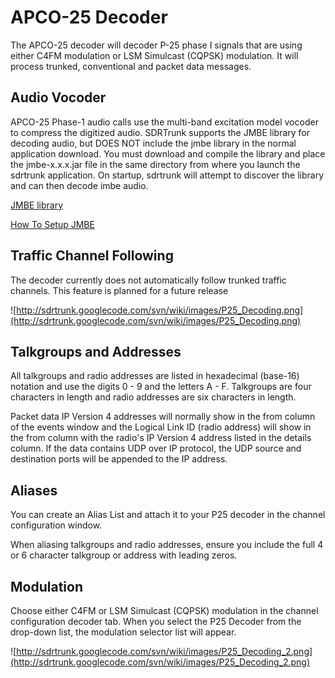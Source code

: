 # APCO-25 Decoder #

The APCO-25 decoder will decoder P-25 phase I signals that are using either
C4FM modulation or LSM Simulcast (CQPSK) modulation.  It will process trunked,
conventional and packet data messages.

## Audio Vocoder ##

APCO-25 Phase-1 audio calls use the multi-band excitation model vocoder to
compress the digitized audio.  SDRTrunk supports the JMBE library for decoding
audio, but DOES NOT include the jmbe library in the normal application download.
You must download and compile the library and place the jmbe-x.x.x.jar file in
the same directory from where you launch the sdrtrunk application.  On startup,
sdrtrunk will attempt to discover the library and can then decode imbe audio.

[JMBE library](https://github.com/DSheirer/jmbe)

[How To Setup JMBE](JMBE.md)

## Traffic Channel Following ##
The decoder currently does not automatically follow trunked traffic channels.
This feature is planned for a future release

![http://sdrtrunk.googlecode.com/svn/wiki/images/P25_Decoding.png](http://sdrtrunk.googlecode.com/svn/wiki/images/P25_Decoding.png)

## Talkgroups and Addresses ##

All talkgroups and radio addresses are listed in hexadecimal (base-16) notation
and use the digits 0 - 9 and the letters A - F.  Talkgroups are four characters
in length and radio addresses are six characters in length.

Packet data IP Version 4 addresses will normally show in the from column of the
events window and the Logical Link ID (radio address) will show in the from
column with the radio's IP Version 4 address listed in the details column. If
the data contains UDP over IP protocol, the UDP source and destination ports
will be appended to the IP address.

## Aliases ##

You can create an Alias List and attach it to your P25 decoder in the channel
configuration window.

When aliasing talkgroups and radio addresses, ensure you include the full 4 or 6
character talkgroup or address with leading zeros.

## Modulation ##

Choose either C4FM or LSM Simulcast (CQPSK) modulation in the channel configuration
decoder tab.  When you select the P25 Decoder from the drop-down list, the
modulation selector list will appear.

![http://sdrtrunk.googlecode.com/svn/wiki/images/P25_Decoding_2.png](http://sdrtrunk.googlecode.com/svn/wiki/images/P25_Decoding_2.png)
